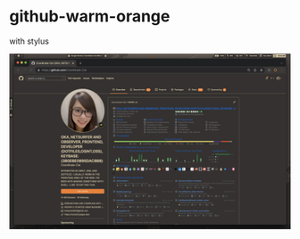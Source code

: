 # github-warm-orange

with stylus

<img src="https://github.com/Coordinate-Cat/github-warm-orange/blob/main/github-warm-style.png">
